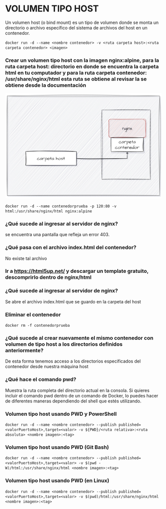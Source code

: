 # VOLUMEN TIPO HOST
Un volumen host (o bind mount) es un tipo de volumen donde se monta un directorio o archivo específico del sistema de archivos del host en un contenedor.

```
docker run -d --name <nombre contenedor> -v <ruta carpeta host>:<ruta carpeta contenedor> <imagen> 
```

### Crear un volumen tipo host con la imagen nginx:alpine, para la ruta carpeta host: directorio en donde se encuentra la carpeta html en tu computador y para la ruta carpeta contenedor: /usr/share/nginx/html esta ruta se obtiene al revisar la se obtiene desde la documentación
![Volúmenes](imagenes/volumen-host.PNG)  
  
```
docker run -d --name contenedorprueba -p 120:80 -v html:/usr/share/nginx/html nginx:alpine
```

### ¿Qué sucede al ingresar al servidor de nginx?
se encuentra una pantalla que refleja un error 403.

### ¿Qué pasa con el archivo index.html del contenedor?
No existe tal archivo

### Ir a https://html5up.net/ y descargar un template gratuito, descomprirlo dentro de nginx/html
### ¿Qué sucede al ingresar al servidor de nginx?
Se abre el archivo index.html que se guardo en la carpeta del host

### Eliminar el contenedor
```
docker rm -f contenedorprueba
```

### ¿Qué sucede al crear nuevamente el mismo contenedor con volumen de tipo host a los directorios definidos anteriormente?
De esta forma tenemos acceso a los directorios especificados del contenedor desde nuestra máquina host

### ¿Qué hace el comando pwd?
Muestra la ruta completa del directorio actual en la consola.
Si quieres incluir el comando pwd dentro de un comando de Docker, lo puedes hacer de diferentes maneras dependiendo del shell que estés utilizando.


### Volumen tipo host usando PWD y PowerShell
```
docker run -d --name <nombre contenedor> --publish published=<valorPuertoHost>,target=<valor> -v ${PWD}/<ruta relativa>:<ruta absoluta> <nombre imagen>:<tag> 
```

### Volumen tipo host usando PWD (Git Bash)

```
docker run -d --name <nombre contenedor> --publish published=<valorPuertoHost>,target=<valor> -v $(pwd -W)/html:/usr/share/nginx/html <nombre imagen>:<tag> 
```

### Volumen tipo host usando PWD (en Linux)

```
docker run -d --name <nombre contenedor> --publish published=<valorPuertoHost>,target=<valor> -v $(pwd)/html:/usr/share/nginx/html <nombre imagen>:<tag> 
```

